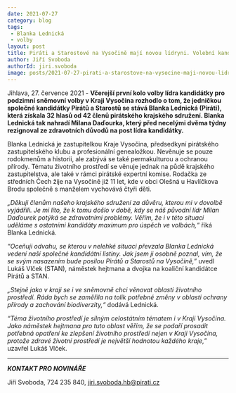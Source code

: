 ```yaml
---
date: 2021-07-27
category: blog
tags:
 - Blanka Lednická
 - volby
layout: post
title: Piráti a Starostové na Vysočině mají novou lídryni. Volební kandidátku povede Blanka Lednická
author: Jiří Svoboda
authorId: jiri.svoboda
image: posts/2021-07-27-pirati-a-starostove-na-vysocine-maji-novou-lidryni.png
---
```


Jihlava, 27. července 2021 - **Včerejší první kolo volby lídra kandidátky pro podzimní sněmovní volby v Kraji Vysočina rozhodlo o tom, že jedničkou společné kandidátky Pirátů a Starostů se stává Blanka Lednická (Piráti), která získala 32 hlasů od 42 členů pirátského krajského sdružení. Blanka Lednická tak nahradí Milana Daďourka, který před necelými dvěma týdny rezignoval ze zdravotních důvodů na post lídra kandidátky.**

Blanka Lednická je zastupitelkou Kraje Vysočina, předsedkyní pirátského zastupitelského klubu a profesionální genealožkou. Nevěnuje se pouze rodokmenům a historii, ale zabývá se také permakulturou a ochranou přírody. Tématu životního prostředí se věnuje jednak na půdě krajského zastupitelstva, ale také v rámci pirátské expertní komise. Rodačka ze středních Čech žije na Vysočině již 11 let, kde v obci Olešná u Havlíčkova Brodu společně s manželem vychovává čtyři děti.

*„Děkuji členům našeho krajského sdružení za důvěru, kterou mi v dovolbě vyjádřili. Je mi líto, že k tomu došlo v době, kdy se náš původní lídr Milan Daďourek potýká se zdravotními problémy. Věřím, že i v této situaci uděláme s ostatními kandidáty maximum pro úspěch ve volbách,“* říká Blanka Lednická.

*“Oceňuji odvahu, se kterou v nelehké situaci převzala Blanka Lednická vedení naší společné kandidátní listiny. Jak jsem ji osobně poznal, vím, že se svým nasazením bude posilou Pirátů a Starostů na Vysočině,”* uvedl Lukáš Vlček (STAN), náměstek hejtmana a dvojka na koaliční kandidátce Pirátů a STAN.

*„Stejně jako v kraji se i ve sněmovně chci věnovat oblasti životního prostředí. Ráda bych se zaměřila na tolik potřebné změny v oblasti ochrany přírody a zachování biodiverzity,“* dodává Lednická.

*“Téma životního prostředí je silným celostátním tématem i v Kraji Vysočina. Jako náměstek hejtmana pro tuto oblast věřím, že se podaří prosadit potřebná opatření ke zlepšení životního prostředí nejen v Kraji Vysočina, protože zdravé životní prostředí je největší hodnotou každého kraje,”* uzavřel Lukáš Vlček.

---

***KONTAKT PRO NOVINÁŘE*** 

Jiří Svoboda, 724 235 840, <jiri.svoboda.hb@pirati.cz>

